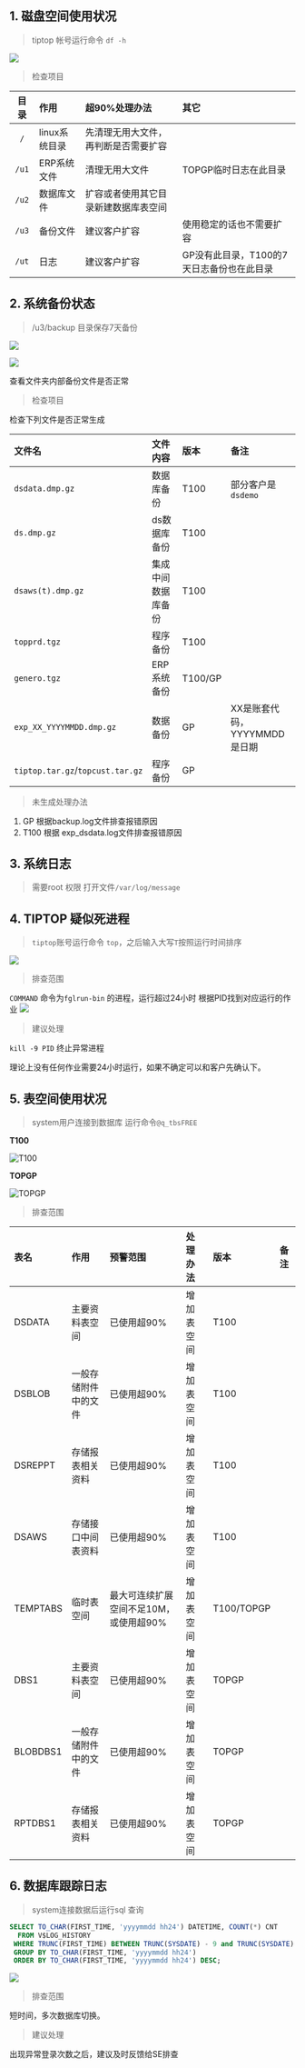## 1. 磁盘空间使用状况
> tiptop 帐号运行命令 `df -h`

![](mk_image/2021-05-08-11-14-40.png)

> 检查项目
 
|目录|作用|超90%处理办法|其它|
|:-:|:-|:-|:-|
|`/`|linux系统目录|先清理无用大文件，再判断是否需要扩容||
|`/u1`|ERP系统文件|清理无用大文件|TOPGP临时日志在此目录|
|`/u2`|数据库文件|扩容或者使用其它目录新建数据库表空间||
|`/u3`|备份文件|建议客户扩容|使用稳定的话也不需要扩容|
|`/ut`|日志|建议客户扩容|GP没有此目录，T100的7天日志备份也在此目录|

## 2. 系统备份状态
> /u3/backup 目录保存7天备份

![](mk_image/2021-05-08-11-46-27.png)

![](mk_image/2021-05-08-11-47-41.png)

查看文件夹内部备份文件是否正常
> 检查项目

检查下列文件是否正常生成


|文件名|文件内容|版本|备注|
|:-|:-|:-|:-|
|`dsdata.dmp.gz`|数据库备份|T100|部分客户是`dsdemo`|
|`ds.dmp.gz`|ds数据库备份|T100||
|`dsaws(t).dmp.gz`|集成中间数据库备份|T100|
|`topprd.tgz`|程序备份|T100|
|`genero.tgz`|ERP系统备份|T100/GP| |
|`exp_XX_YYYYMMDD.dmp.gz`|数据备份|GP|XX是账套代码，YYYYMMDD是日期|
|`tiptop.tar.gz`/`topcust.tar.gz`|程序备份|GP|| 

> 未生成处理办法
1. GP 根据backup.log文件排查报错原因
2. T100 根据 exp_dsdata.log文件排查报错原因

## 3. 系统日志
> 需要root 权限 打开文件`/var/log/message`
## 4. TIPTOP 疑似死进程
> `tiptop`账号运行命令 `top`，之后输入大写`T`按照运行时间排序

![](mk_image/2021-05-08-12-05-01.png)
> 排查范围

`COMMAND` 命令为`fglrun-bin` 的进程，运行超过24小时
根据PID找到对应运行的作业
![](mk_image/2021-05-10-09-05-37.png)
> 建议处理
> 
`kill -9 PID` 终止异常进程

理论上没有任何作业需要24小时运行，如果不确定可以和客户先确认下。


## 5. 表空间使用状况
> system用户连接到数据库
运行命令`@q_tbsFREE`

**T100**

![T100](mk_image/2021-05-10-09-09-42.png)

**TOPGP**

![TOPGP](mk_image/2021-05-10-09-09-52.png)

> 排查范围

|表名|作用|预警范围|处理办法|版本|备注|
|:-|:-|:-|:-|:-|:-|
|DSDATA|主要资料表空间|已使用超90%|增加表空间|T100||
|DSBLOB|一般存储附件中的文件|已使用超90%|增加表空间|T100||
|DSREPPT|存储报表相关资料|已使用超90%|增加表空间|T100||
|DSAWS|存储接口中间表资料|已使用超90%|增加表空间|T100||
|TEMPTABS|临时表空间|最大可连续扩展空间不足10M，或使用超90%|增加表空间|T100/TOPGP||
|DBS1|主要资料表空间|已使用超90%|增加表空间|TOPGP||
|BLOBDBS1|一般存储附件中的文件|已使用超90%|增加表空间|TOPGP||
|RPTDBS1|存储报表相关资料|已使用超90%|增加表空间|TOPGP||

## 6. 数据库跟踪日志 
> system连接数据后运行sql 查询
```sql
SELECT TO_CHAR(FIRST_TIME, 'yyyymmdd hh24') DATETIME, COUNT(*) CNT
  FROM V$LOG_HISTORY
 WHERE TRUNC(FIRST_TIME) BETWEEN TRUNC(SYSDATE) - 9 and TRUNC(SYSDATE)
 GROUP BY TO_CHAR(FIRST_TIME, 'yyyymmdd hh24')
 ORDER BY TO_CHAR(FIRST_TIME, 'yyyymmdd hh24') DESC;
```

![](mk_image/2021-05-08-15-36-30.png)

> 排查范围

短时间，多次数据库切换。

> 建议处理

出现异常登录次数之后，建议及时反馈给SE排查
